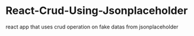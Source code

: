 # React-Crud-Using-Jsonplaceholder
react app that uses crud operation on fake datas from jsonplaceholder

